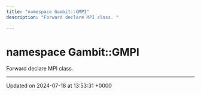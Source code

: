 ```yaml
---
title: "namespace Gambit::GMPI"
description: "Forward declare MPI class. "

---
```


# namespace Gambit::GMPI

Forward declare MPI class. 






-------------------------------

Updated on 2024-07-18 at 13:53:31 +0000